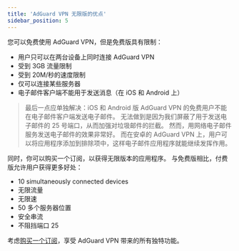 ```yaml
---
title: 'AdGuard VPN 无限版的优点'
sidebar_position: 5
---
```

 
您可以免费使用 AdGuard VPN，但是免费版具有限制：

* 用户只可以在两台设备上同时连接 AdGuard VPN
* 受到 3GB 流量限制
* 受到 20M/秒的速度限制
* 仅可以连接某些服务器
* 电子邮件客户端不能用于发送消息（在 iOS 和 Android 上）

> 最后一点应单独解决：iOS 和 Android 版 AdGuard VPN 的免费用户不能在电子邮件客户端发送电子邮件。 无法做到是因为我们屏蔽了用于发送电子邮件的 25 号端口，从而加强对垃圾邮件的拦截。 然而，用网络电子邮件服务发送电子邮件的效果非常好。 而在安卓的 AdGuard VPN 上，用户可以将应用程序添加到排除项中，这样电子邮件应用程序就能继续发挥作用。

同时，你可以购买一个订阅，以获得无限版本的应用程序。 与免费版相比，付费版允许用户获得更多好处：

* 10 simultaneously connected devices
* 无限流量
* 无限速
* 50 多个服务器位置
* 安全串流
* 不阻挡端口 25

考虑[购买一个订阅](subscription.md)，享受 AdGuard VPN 带来的所有独特功能。
